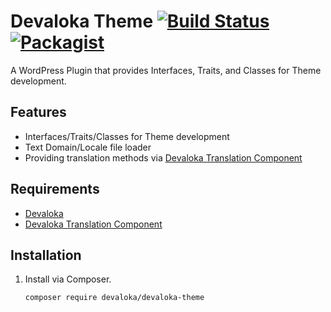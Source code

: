 # Devaloka Theme [![Build Status][travis-image]][travis-url] [![Packagist][packagist-image]][packagist-url]

A WordPress Plugin that provides Interfaces, Traits, and Classes for Theme
development.

## Features

*   Interfaces/Traits/Classes for Theme development
*   Text Domain/Locale file loader
*   Providing translation methods via [Devaloka Translation Component](https://github.com/devaloka/devaloka-translation)

## Requirements

*   [Devaloka](https://github.com/devaloka/devaloka)
*   [Devaloka Translation Component](https://github.com/devaloka/devaloka-translation)

## Installation

1.  Install via Composer.

    ```sh
    composer require devaloka/devaloka-theme
    ```

[travis-image]: https://travis-ci.org/devaloka/devaloka-theme.svg?branch=master
[travis-url]: https://travis-ci.org/devaloka/devaloka-theme

[packagist-image]: https://img.shields.io/packagist/v/devaloka/devaloka-theme.svg
[packagist-url]: https://packagist.org/packages/devaloka/devaloka-theme
